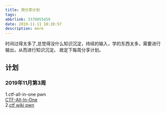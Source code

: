 ```yaml
---
title: 周分享计划
tags:
abbrlink: 3370055459
date: 2019-11-11 10:28:57
description: more
---
```


时间过得太多了,总觉得没什么知识沉淀，持续的输入，学的东西太多，需要进行输出，从而进行知识沉淀。 故定下每周分享计划。


## 计划

### 2019年11月第3周 



1.ctf-all-in-one pwn  
[CTF-All-In-One](https://github.com/firmianay/CTF-All-In-One)  
2.[ctf wiki pwn](https://wiki.x10sec.org/pwn/arm/environment/)  


